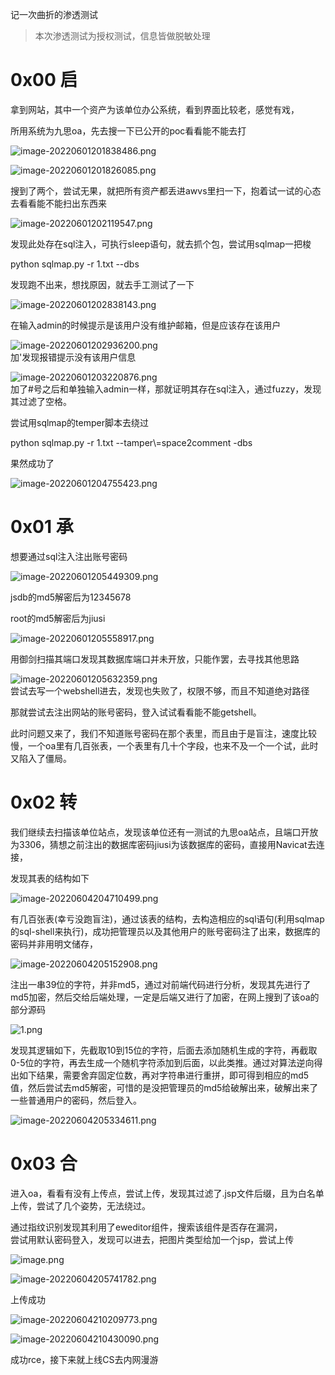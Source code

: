 记一次曲折的渗透测试

> 本次渗透测试为授权测试，信息皆做脱敏处理

0x00 启
======

拿到网站，其中一个资产为该单位办公系统，看到界面比较老，感觉有戏，

所用系统为九思oa，先去搜一下已公开的poc看看能不能去打

![image-20220601201838486.png](https://shs3.b.qianxin.com/attack_forum/2022/07/attach-84777a45a5b947b75b32a26eeeafb960af8ae2fd.png)

![image-20220601201826085.png](https://shs3.b.qianxin.com/attack_forum/2022/07/attach-2004d874c267b04bf1ae0e40f5429f554e62330a.png)

搜到了两个，尝试无果，就把所有资产都丢进awvs里扫一下，抱着试一试的心态去看看能不能扫出东西来

![image-20220601202119547.png](https://shs3.b.qianxin.com/attack_forum/2022/07/attach-38d59cb5654e8aedde72b4fbf27b89f91e4677e5.png)

发现此处存在sql注入，可执行sleep语句，就去抓个包，尝试用sqlmap一把梭

python sqlmap.py -r 1.txt --dbs

发现跑不出来，想找原因，就去手工测试了一下

![image-20220601202838143.png](https://shs3.b.qianxin.com/attack_forum/2022/07/attach-11e945c6d2f27176b1229e056fcbcd1da424a235.png)

在输入admin的时候提示是该用户没有维护邮箱，但是应该存在该用户

![image-20220601202936200.png](https://shs3.b.qianxin.com/attack_forum/2022/07/attach-8a0cee3b938bc1bfa1b940848fd370ed3df4ca6b.png)  
加'发现报错提示没有该用户信息

![image-20220601203220876.png](https://shs3.b.qianxin.com/attack_forum/2022/07/attach-6f9a488f686ef672289ad0712b401190d351e4c6.png)  
加了#号之后和单独输入admin一样，那就证明其存在sql注入，通过fuzzy，发现其过滤了空格。

尝试用sqlmap的temper脚本去绕过

python sqlmap.py -r 1.txt --tamper\\=space2comment -dbs

果然成功了

![image-20220601204755423.png](https://shs3.b.qianxin.com/attack_forum/2022/07/attach-262282f6c4f29047c2af3f7deca2e127ba36c399.png)

0x01 承
======

想要通过sql注入注出账号密码

![image-20220601205449309.png](https://shs3.b.qianxin.com/attack_forum/2022/07/attach-3eb5e959e306f4f34856497c34474b923227a0b0.png)

jsdb的md5解密后为12345678

root的md5解密后为jiusi

![image-20220601205558917.png](https://shs3.b.qianxin.com/attack_forum/2022/07/attach-7891f45a55256555fc1e0310544c0897be95721e.png)

用御剑扫描其端口发现其数据库端口并未开放，只能作罢，去寻找其他思路

![image-20220601205632359.png](https://shs3.b.qianxin.com/attack_forum/2022/07/attach-c01e7d8f6d71f024e2d9cb5897e06bba4e775669.png)  
尝试去写一个webshell进去，发现也失败了，权限不够，而且不知道绝对路径

那就尝试去注出网站的账号密码，登入试试看看能不能getshell。

此时问题又来了，我们不知道账号密码在那个表里，而且由于是盲注，速度比较慢，一个oa里有几百张表，一个表里有几十个字段，也来不及一个一个试，此时又陷入了僵局。

0x02 转
======

我们继续去扫描该单位站点，发现该单位还有一测试的九思oa站点，且端口开放为3306，猜想之前注出的数据库密码jiusi为该数据库的密码，直接用Navicat去连接，

发现其表的结构如下

![image-20220604204710499.png](https://shs3.b.qianxin.com/attack_forum/2022/07/attach-94f0f5d65c9d8b9251a81787895474591694bc00.png)

有几百张表(幸亏没跑盲注)，通过该表的结构，去构造相应的sql语句(利用sqlmap的sql-shell来执行)，成功把管理员以及其他用户的账号密码注了出来，数据库的密码并非用明文储存，

![image-20220604205152908.png](https://shs3.b.qianxin.com/attack_forum/2022/07/attach-b4ce6d591b7caafc99f95b43a41b067b1088001d.png)

注出一串39位的字符，并非md5，通过对前端代码进行分析，发现其先进行了md5加密，然后交给后端处理，一定是后端又进行了加密，在网上搜到了该oa的部分源码

![1.png](https://shs3.b.qianxin.com/attack_forum/2022/07/attach-23ab50cb6793b768dc8909218facecb2a8f5324a.png)

发现其逻辑如下，先截取10到15位的字符，后面去添加随机生成的字符，再截取0-5位的字符，再去生成一个随机字符添加到后面，以此类推。通过对算法逆向得出如下结果，需要舍弃固定位数，再对字符串进行重拼，即可得到相应的md5值，然后尝试去md5解密，可惜的是没把管理员的md5给破解出来，破解出来了一些普通用户的密码，然后登入。

![image-20220604205334611.png](https://shs3.b.qianxin.com/attack_forum/2022/07/attach-00fb34fe04132382f4f563c20d47ccd7e8cfd4e4.png)

0x03 合
======

进入oa，看看有没有上传点，尝试上传，发现其过滤了.jsp文件后缀，且为白名单上传，尝试了几个姿势，无法绕过。

通过指纹识别发现其利用了eweditor组件，搜索该组件是否存在漏洞，  
尝试用默认密码登入，发现可以进去，把图片类型给加一个jsp，尝试上传

![image.png](https://shs3.b.qianxin.com/attack_forum/2022/07/attach-5ed56258f40c91b5e7ac059395a9acda719541e9.png)

![image-20220604205741782.png](https://shs3.b.qianxin.com/attack_forum/2022/07/attach-80bfd65c2997028e28d4945a63b86653653e1d1a.png)

上传成功

![image-20220604210209773.png](https://shs3.b.qianxin.com/attack_forum/2022/07/attach-635b315560c38c786bc8842e2fd499c5803e7d7a.png)

![image-20220604210430090.png](https://shs3.b.qianxin.com/attack_forum/2022/07/attach-426a166fe56b0f360fc23bfb1bbefac890221cc1.png)

成功rce，接下来就上线CS去内网漫游